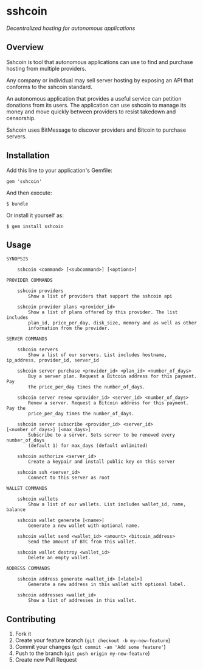 # sshcoin

*Decentralized hosting for autonomous applications*

## Overview

Sshcoin is tool that autonomous applications can use to find and purchase
hosting from multiple providers.

Any company or individual may sell server hosting by exposing an API
that conforms to the sshcoin standard.

An autonomous application that provides a useful service can petition donations
from its users. The application can use sshcoin to manage its money and move
quickly between providers to resist takedown and censorship.

Sshcoin uses BitMessage to discover providers and Bitcoin to purchase servers.

## Installation

Add this line to your application's Gemfile:

    gem 'sshcoin'

And then execute:

    $ bundle

Or install it yourself as:

    $ gem install sshcoin

## Usage

```
SYNOPSIS

    sshcoin <command> [<subcommand>] [<options>]

PROVIDER COMMANDS

    sshcoin providers
        Show a list of providers that support the sshcoin api

    sshcoin provider plans <provider_id>
        Show a list of plans offered by this provider. The list includes
        plan_id, price_per_day, disk_size, memory and as well as other
        information from the provider.

SERVER COMMANDS

    sshcoin servers
        Show a list of our servers. List includes hostname, ip_address, provider_id, server_id

    sshcoin server purchase <provider_id> <plan_id> <number_of_days>
        Buy a server plan. Request a Bitcoin address for this payment.  Pay
        the price_per_day times the number_of_days.

    sshcoin server renew <provider_id> <server_id> <number_of_days>
        Renew a server. Request a Bitcoin address for this payment.  Pay the
        price_per_day times the number_of_days.

    sshcoin server subscribe <provider_id> <server_id> [<number_of_days>] [<max_days>]
        Subscribe to a server. Sets server to be renewed every number_of_days
        (default 1) for max_days (default unlimited)

    sshcoin authorize <server_id>
        Create a keypair and install public key on this server

    sshcoin ssh <server_id>
        Connect to this server as root

WALLET COMMANDS

    sshcoin wallets
        Show a list of our wallets. List includes wallet_id, name, balance

    sshcoin wallet generate [<name>]
        Generate a new wallet with optional name.

    sshcoin wallet send <wallet_id> <amount> <bitcoin_address>
        Send the amount of BTC from this wallet.

    sshcoin wallet destroy <wallet_id>
        Delete an empty wallet.

ADDRESS COMMANDS

    sshcoin address generate <wallet_id> [<label>]
        Generate a new address in this wallet with optional label.

    sshcoin addresses <wallet_id>
        Show a list of addresses in this wallet.
```

## Contributing

1. Fork it
2. Create your feature branch (`git checkout -b my-new-feature`)
3. Commit your changes (`git commit -am 'Add some feature'`)
4. Push to the branch (`git push origin my-new-feature`)
5. Create new Pull Request
